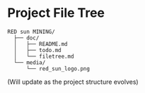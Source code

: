# Project File Tree

```
RED sun MINING/
  ├── doc/
  │   ├── README.md
  │   ├── todo.md
  │   └── filetree.md
  └── media/
      └── red_sun_logo.png
```

(Will update as the project structure evolves) 